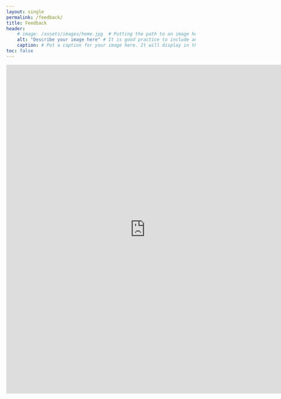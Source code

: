```yaml
---
layout: single
permalink: /feedback/
title: Feedback
header:
    # image: /assets/images/home.jpg  # Putting the path to an image here will replace the header image.
    alt: "Describe your image here" # It is good practice to include an image desription as alt text.
    caption: # Put a caption for your image here. It will display in the bottom right corner of the image.
toc: false
---
```




<iframe src="https://docs.google.com/forms/d/e/1FAIpQLSctTx-scEF6Z0ZQ1MRoQgsFaCbtGb4PwBTjfKo_mm3DvtYRqw/viewform?embedded=true" width="740" height="877" frameborder="0" marginheight="0" marginwidth="0" >Google Form for feedback</iframe>